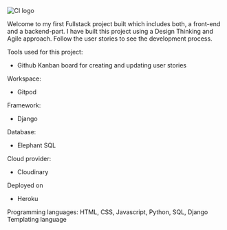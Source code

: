 ![CI logo](https://codeinstitute.s3.amazonaws.com/fullstack/ci_logo_small.png)

Welcome to my first Fullstack project built which includes both, a front-end and a backend-part.
I have built this project using a Design Thinking and Agile approach. Follow the user stories to see the development process.

Tools used for this project:

- Github Kanban board for creating and updating user stories

Workspace:
  - Gitpod  

Framework:
  - Django

Database:
  - Elephant SQL

Cloud provider:
  - Cloudinary

Deployed on
  - Heroku

Programming languages: HTML, CSS, Javascript, Python, SQL, Django Templating language
